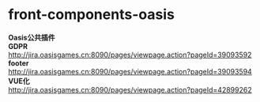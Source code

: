 # front-components-oasis
**Oasis公共插件**  
**GDPR**  
http://jira.oasisgames.cn:8090/pages/viewpage.action?pageId=39093592  
**footer**  
http://jira.oasisgames.cn:8090/pages/viewpage.action?pageId=39093594
**VUE化**  
http://jira.oasisgames.cn:8090/pages/viewpage.action?pageId=42899262
